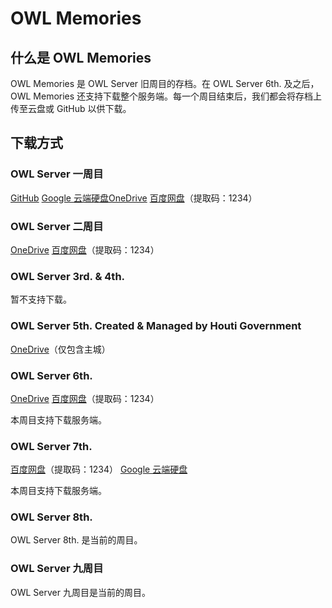 # OWL Memories

## 什么是 OWL Memories

OWL Memories 是 OWL Server 旧周目的存档。在 OWL Server 6th. 及之后，OWL Memories 还支持下载整个服务端。每一个周目结束后，我们都会将存档上传至云盘或 GitHub 以供下载。

## 下载方式

### OWL Server 一周目

[GitHub](https://github.com/Kupars/owl/releases/download/OWL/OWL.Server.zip)  [Google 云端硬盘](https://drive.google.com/file/d/1a1JI70qdQ0Mf3XqJmjkBaILwd4X1wWUu/view?usp=drive_link)[OneDrive](https://1drv.ms/u/s!AoLQfFAZB-GPhPEGzc3tTdPN7U_bQw)  [百度网盘](https://pan.baidu.com/s/141WJGNantx4B3fES6SKe4A?pwd=1234)（提取码：1234）

### OWL Server 二周目

[OneDrive](https://1drv.ms/u/s!AoLQfFAZB-GPhZ14Hv6yzU_6mxpy4w)  [百度网盘](https://pan.baidu.com/s/1P7KziFilizV7Wam4I0Ug8g?pwd=1234)（提取码：1234）

### OWL Server 3rd. & 4th.

暂不支持下载。

### OWL Server 5th. Created & Managed by Houti Government

[OneDrive](https://1drv.ms/u/s!AoLQfFAZB-GPhaM-EE0ccilpqJAKqg)（仅包含主城）

### OWL Server 6th.

[OneDrive](https://1drv.ms/u/s!AoLQfFAZB-GPhbcA7g4GCTPTGbI9tw?e=wGi1lJ)  [百度网盘](https://pan.baidu.com/s/1ywRqyfqNGGaNPestbmqcKw?pwd=1234)（提取码：1234）

本周目支持下载服务端。

### OWL Server 7th.

[百度网盘](https://pan.baidu.com/s/1w4hDtWBrVoWijsr9WKIseQ?pwd=1234)（提取码：1234）  [Google 云端硬盘](https://drive.google.com/file/d/1xhFE-U_Co_u8m3_OQ8fD02MEeNF8l7JK/view?usp=sharing)

本周目支持下载服务端。

### OWL Server 8th.

OWL Server 8th. 是当前的周目。

### OWL Server 九周目

OWL Server 九周目是当前的周目。
